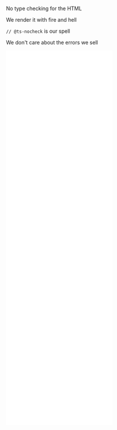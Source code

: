 No type checking for the HTML

We render it with fire and hell

`// @ts-nocheck` is our spell

We don't care about the errors we sell


<picture>
  <img src="/github-metrics.svg" alt="Metrics">
</picture>
